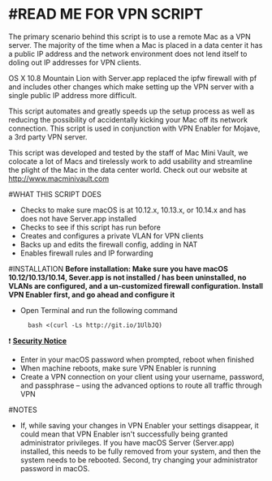 #READ ME FOR VPN SCRIPT
===========

The primary scenario behind this script is to use a remote Mac as a VPN server.  The majority of the time when a Mac is placed in a data center it has a public IP address and the network environment does not lend itself to doling out IP addresses for VPN clients.

OS X 10.8 Mountain Lion with Server.app replaced the ipfw firewall with pf and includes other changes which make setting up the VPN server with a single public IP address more difficult. 

This script automates and greatly speeds up the setup process as  well as reducing the possibility of accidentally kicking your Mac off its network connection. This script is used in conjunction with VPN Enabler for Mojave, a 3rd party VPN server.

This script was developed and tested by the staff of Mac Mini Vault, we colocate a lot of Macs and tirelessly work to add usability and streamline the plight of the Mac in the data center world.  Check out our website at http://www.macminivault.com

#WHAT THIS SCRIPT DOES
+ Checks to make sure macOS is at 10.12.x, 10.13.x, or 10.14.x and has does not have Server.app installed
+ Checks to see if this script has run before
+ Creates and configures a private VLAN for VPN clients
+ Backs up and edits the firewall config, adding in NAT
+ Enables firewall rules and IP forwarding

#INSTALLATION
**Before installation: Make sure you have macOS 10.12/10.13/10.14, Sever.app is not installed / has been uninstalled, no VLANs are configured, and a un-customized firewall configuration. Install VPN Enabler first, and go ahead and configure it**

+ Open Terminal and run the following command

        bash <(curl -Ls http://git.io/1UlbJQ)
:exclamation: [**Security Notice**](https://github.com/MacMiniVault/Mac-Scripts#readme)

+ Enter in your macOS password when prompted, reboot when finished
+ When machine reboots, make sure VPN Enabler is running
+ Create a VPN connection on your client using your username, password, and passphrase – using the advanced options to route all traffic through VPN

#NOTES
+ If, while saving your changes in VPN Enabler your settings disappear, it could mean that VPN Enabler isn't successfully being granted administrator privileges. If you have macOS Server (Server.app) installed, this needs to be fully removed from your system, and then the system needs to be rebooted. Second, try changing your administrator password in macOS.
